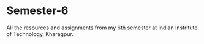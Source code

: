 # Semester-6
All the resources and assignments from my 6th semester at Indian Instritute of Technology, Kharagpur.
